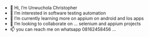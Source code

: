 - 👋 Hi, I’m Unwuchola Christopher
- 👀 I’m interested in software testing automation
- 🌱 I’m currently learning more on appium on android and Ios apps
- 💞️ I’m looking to collaborate on ... selenium and appium projects
- 📫 you can reach me on whatsapp 08162458456 ...

<!---
ikochris/ikochris is a ✨ special ✨ repository because its `README.md` (this file) appears on your GitHub profile.
You can click the Preview link to take a look at your changes.
--->
